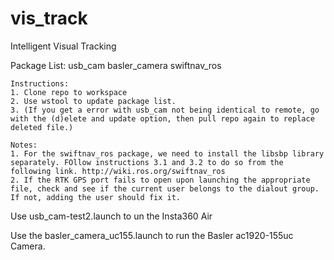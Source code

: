# vis_track
Intelligent Visual Tracking

Package List:
usb_cam
basler_camera
swiftnav_ros
  
    
    Instructions:
    1. Clone repo to workspace
    2. Use wstool to update package list.
    3. (If you get a error with usb_cam not being identical to remote, go with the (d)elete and update option, then pull repo again to replace deleted file.)
    
    Notes:
    1. For the swiftnav_ros package, we need to install the libsbp library separately. FOllow instructions 3.1 and 3.2 to do so from the following link. http://wiki.ros.org/swiftnav_ros
    2. If the RTK GPS port fails to open upon launching the appropriate file, check and see if the current user belongs to the dialout group. If not, adding the user should fix it.
    
    
    
   Use usb_cam-test2.launch to un the Insta360 Air
    
   Use the basler_camera_uc155.launch to run the Basler ac1920-155uc Camera.
